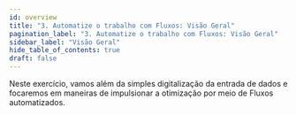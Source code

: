 ```yaml
---
id: overview
title: "3. Automatize o trabalho com Fluxos: Visão Geral"
pagination_label: "3. Automatize o trabalho com Fluxos: Visão Geral"
sidebar_label: "Visão Geral"
hide_table_of_contents: true
draft: false
---
```


Neste exercício, vamos além da simples digitalização da entrada de dados e focaremos em maneiras de impulsionar a otimização por meio de Fluxos automatizados.
